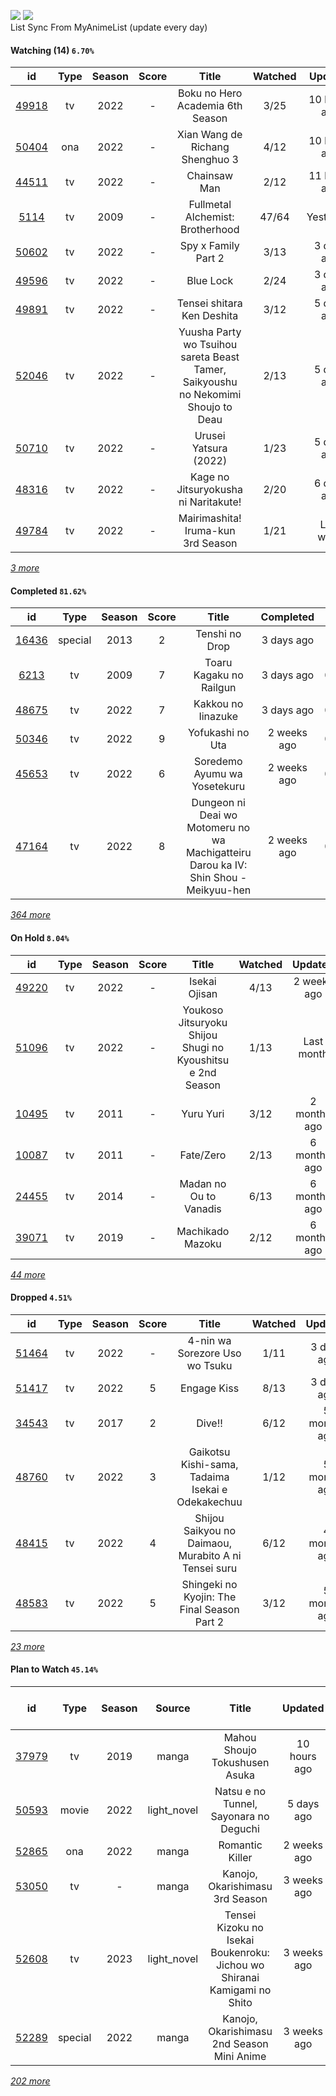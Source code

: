 [![](https://img.shields.io/badge/MyAnimeList-2E51A2?logo=MyAnimeList&logoColor=FFFFFF&style=flat)](https://myanimelist.net/profile/Faelayis)
[![](https://img.shields.io/badge/Anilist-02A9FF?logo=AniList&logoColor=FFFFFF&style=flat)](https://anilist.co/user/Faelayis/)<br>
List Sync From MyAnimeList (update every day)

#### Watching (14) ``6.70%``

|                      id                      | Type | Season | Score |                                       Title                                       | Watched |    Updated   | Start Date |
| :------------------------------------------: | :--: | :----: | :---: | :-------------------------------------------------------------------------------: | :-----: | :----------: | :--------: |
| [49918](https://myanimelist.net/anime/49918) |  tv  |  2022  |   -   |                          Boku no Hero Academia 6th Season                         |   3/25  | 10 hours ago | 10/02/2022 |
| [50404](https://myanimelist.net/anime/50404) |  ona |  2022  |   -   |                          Xian Wang de Richang Shenghuo 3                          |   4/12  | 10 hours ago | 10/03/2022 |
| [44511](https://myanimelist.net/anime/44511) |  tv  |  2022  |   -   |                                    Chainsaw Man                                   |   2/12  | 11 hours ago | 10/13/2022 |
|  [5114](https://myanimelist.net/anime/5114)  |  tv  |  2009  |   -   |                          Fullmetal Alchemist: Brotherhood                         |  47/64  |   Yesterday  | 10/07/2022 |
| [50602](https://myanimelist.net/anime/50602) |  tv  |  2022  |   -   |                                Spy x Family Part 2                                |   3/13  |  3 days ago  | 10/02/2022 |
| [49596](https://myanimelist.net/anime/49596) |  tv  |  2022  |   -   |                                     Blue Lock                                     |   2/24  |  3 days ago  | 10/16/2022 |
| [49891](https://myanimelist.net/anime/49891) |  tv  |  2022  |   -   |                             Tensei shitara Ken Deshita                            |   3/12  |  5 days ago  | 09/30/2022 |
| [52046](https://myanimelist.net/anime/52046) |  tv  |  2022  |   -   | Yuusha Party wo Tsuihou sareta Beast Tamer, Saikyoushu no Nekomimi Shoujo to Deau |   2/13  |  5 days ago  | 10/05/2022 |
| [50710](https://myanimelist.net/anime/50710) |  tv  |  2022  |   -   |                               Urusei Yatsura (2022)                               |   1/23  |  5 days ago  | 10/14/2022 |
| [48316](https://myanimelist.net/anime/48316) |  tv  |  2022  |   -   |                        Kage no Jitsuryokusha ni Naritakute!                       |   2/20  |  6 days ago  | 10/06/2022 |
| [49784](https://myanimelist.net/anime/49784) |  tv  |  2022  |   -   |                         Mairimashita! Iruma-kun 3rd Season                        |   1/21  |   Last week  | 10/09/2022 |


*[3 more](https://github.com/Faelayis/MyAnimeList-History/blob/master/List/Anime/watching.md)*

#### Completed ``81.62%``

|                      id                      |   Type  | Season | Score |                                                   Title                                                   |   Completed   | Start Date | Finish Date |
| :------------------------------------------: | :-----: | :----: | :---: | :-------------------------------------------------------------------------------------------------------: | :-----------: | :--------: | :---------: |
| [16436](https://myanimelist.net/anime/16436) | special |  2013  |   2   |                                               Tenshi no Drop                                              |   3 days ago  | 10/16/2022 |  10/16/2022 |
|  [6213](https://myanimelist.net/anime/6213)  |    tv   |  2009  |   7   |                                          Toaru Kagaku no Railgun                                          |   3 days ago  | 09/06/2022 |  10/16/2022 |
| [48675](https://myanimelist.net/anime/48675) |    tv   |  2022  |   7   |                                             Kakkou no Iinazuke                                            |   3 days ago  | 04/25/2022 |  10/16/2022 |
| [50346](https://myanimelist.net/anime/50346) |    tv   |  2022  |   9   |                                              Yofukashi no Uta                                             |  2 weeks ago  | 07/08/2022 |  10/05/2022 |
| [45653](https://myanimelist.net/anime/45653) |    tv   |  2022  |   6   |                                        Soredemo Ayumu wa Yosetekuru                                       |  2 weeks ago  | 08/24/2022 |  09/30/2022 |
| [47164](https://myanimelist.net/anime/47164) |    tv   |  2022  |   8   |            Dungeon ni Deai wo Motomeru no wa Machigatteiru Darou ka IV: Shin Shou - Meikyuu-hen           |  2 weeks ago  | 07/22/2022 |  09/30/2022 |


*[364 more](https://github.com/Faelayis/MyAnimeList-History/blob/master/List/Anime/completed.md)*

#### On Hold ``8.04%``

|                      id                      |   Type  | Season | Score |                            Title                           | Watched |    Updated    | Start Date |
| :------------------------------------------: | :-----: | :----: | :---: | :--------------------------------------------------------: | :-----: | :-----------: | :--------: |
| [49220](https://myanimelist.net/anime/49220) |    tv   |  2022  |   -   |                        Isekai Ojisan                       |   4/13  |  2 weeks ago  | 07/08/2022 |
| [51096](https://myanimelist.net/anime/51096) |    tv   |  2022  |   -   | Youkoso Jitsuryoku Shijou Shugi no Kyoushitsu e 2nd Season |   1/13  |   Last month  | 07/05/2022 |
| [10495](https://myanimelist.net/anime/10495) |    tv   |  2011  |   -   |                          Yuru Yuri                         |   3/12  |  2 months ago | 06/30/2022 |
| [10087](https://myanimelist.net/anime/10087) |    tv   |  2011  |   -   |                          Fate/Zero                         |   2/13  |  6 months ago | 04/26/2022 |
| [24455](https://myanimelist.net/anime/24455) |    tv   |  2014  |   -   |                   Madan no Ou to Vanadis                   |   6/13  |  6 months ago | 04/22/2022 |
| [39071](https://myanimelist.net/anime/39071) |    tv   |  2019  |   -   |                      Machikado Mazoku                      |   2/12  |  6 months ago | 04/19/2022 |


*[44 more](https://github.com/Faelayis/MyAnimeList-History/blob/master/List/Anime/on_hold.md)*

#### Dropped ``4.51%``

|                      id                      | Type | Season | Score |                                     Title                                    | Watched |    Updated   | Start Date |
| :------------------------------------------: | :--: | :----: | :---: | :--------------------------------------------------------------------------: | :-----: | :----------: | :--------: |
| [51464](https://myanimelist.net/anime/51464) |  tv  |  2022  |   -   |                        4-nin wa Sorezore Uso wo Tsuku                        |   1/11  |  3 days ago  | 10/16/2022 |
| [51417](https://myanimelist.net/anime/51417) |  tv  |  2022  |   5   |                                  Engage Kiss                                 |   8/13  |  3 days ago  | 07/03/2022 |
| [34543](https://myanimelist.net/anime/34543) |  tv  |  2017  |   2   |                                    Dive!!                                    |   6/12  | 5 months ago | 05/03/2022 |
| [48760](https://myanimelist.net/anime/48760) |  tv  |  2022  |   3   |               Gaikotsu Kishi-sama, Tadaima Isekai e Odekakechuu              |   1/12  | 5 months ago | 04/12/2022 |
| [48415](https://myanimelist.net/anime/48415) |  tv  |  2022  |   4   |             Shijou Saikyou no Daimaou, Murabito A ni Tensei suru             |   6/12  | 4 months ago | 04/08/2022 |
| [48583](https://myanimelist.net/anime/48583) |  tv  |  2022  |   5   |                  Shingeki no Kyojin: The Final Season Part 2                 |   3/12  | 5 months ago | 01/28/2022 |


*[23 more](https://github.com/Faelayis/MyAnimeList-History/blob/master/List/Anime/dropped.md)*

#### Plan to Watch ``45.14%``

|                      id                      |   Type  | Season |    Source    |                                                     Title                                                    |    Updated    | Plan Start Date |
| :------------------------------------------: | :-----: | :----: | :----------: | :----------------------------------------------------------------------------------------------------------: | :-----------: | :-------------: |
| [37979](https://myanimelist.net/anime/37979) |    tv   |  2019  |     manga    |                                         Mahou Shoujo Tokushusen Asuka                                        |  10 hours ago |        -        |
| [50593](https://myanimelist.net/anime/50593) |  movie  |  2022  |  light_novel |                                    Natsu e no Tunnel, Sayonara no Deguchi                                    |   5 days ago  |        -        |
| [52865](https://myanimelist.net/anime/52865) |   ona   |  2022  |     manga    |                                                Romantic Killer                                               |  2 weeks ago  |        -        |
| [53050](https://myanimelist.net/anime/53050) |    tv   |    -   |     manga    |                                        Kanojo, Okarishimasu 3rd Season                                       |  3 weeks ago  |        -        |
| [52608](https://myanimelist.net/anime/52608) |    tv   |  2023  |  light_novel |                   Tensei Kizoku no Isekai Boukenroku: Jichou wo Shiranai Kamigami no Shito                   |  3 weeks ago  |        -        |
| [52289](https://myanimelist.net/anime/52289) | special |  2022  |     manga    |                                  Kanojo, Okarishimasu 2nd Season Mini Anime                                  |  3 weeks ago  |        -        |


*[202 more](https://github.com/Faelayis/MyAnimeList-History/blob/master/List/Anime/plan_to_watch.md)*
